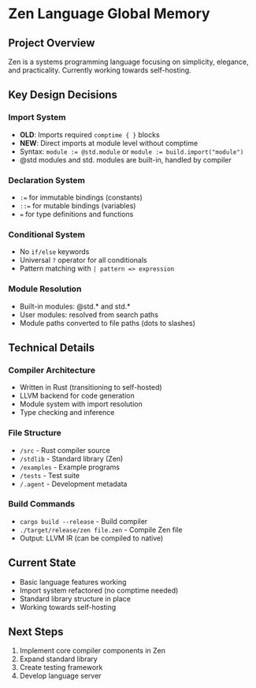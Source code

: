 # Zen Language Global Memory

## Project Overview
Zen is a systems programming language focusing on simplicity, elegance, and practicality. Currently working towards self-hosting.

## Key Design Decisions

### Import System
- **OLD**: Imports required `comptime { }` blocks
- **NEW**: Direct imports at module level without comptime
- Syntax: `module := @std.module` or `module := build.import("module")`
- @std modules and std. modules are built-in, handled by compiler

### Declaration System  
- `:=` for immutable bindings (constants)
- `::=` for mutable bindings (variables)
- `=` for type definitions and functions

### Conditional System
- No `if/else` keywords
- Universal `?` operator for all conditionals
- Pattern matching with `| pattern => expression`

### Module Resolution
- Built-in modules: @std.* and std.*
- User modules: resolved from search paths
- Module paths converted to file paths (dots to slashes)

## Technical Details

### Compiler Architecture
- Written in Rust (transitioning to self-hosted)
- LLVM backend for code generation
- Module system with import resolution
- Type checking and inference

### File Structure
- `/src` - Rust compiler source
- `/stdlib` - Standard library (Zen)
- `/examples` - Example programs
- `/tests` - Test suite
- `/.agent` - Development metadata

### Build Commands
- `cargo build --release` - Build compiler
- `./target/release/zen file.zen` - Compile Zen file
- Output: LLVM IR (can be compiled to native)

## Current State
- Basic language features working
- Import system refactored (no comptime needed)
- Standard library structure in place
- Working towards self-hosting

## Next Steps
1. Implement core compiler components in Zen
2. Expand standard library
3. Create testing framework
4. Develop language server